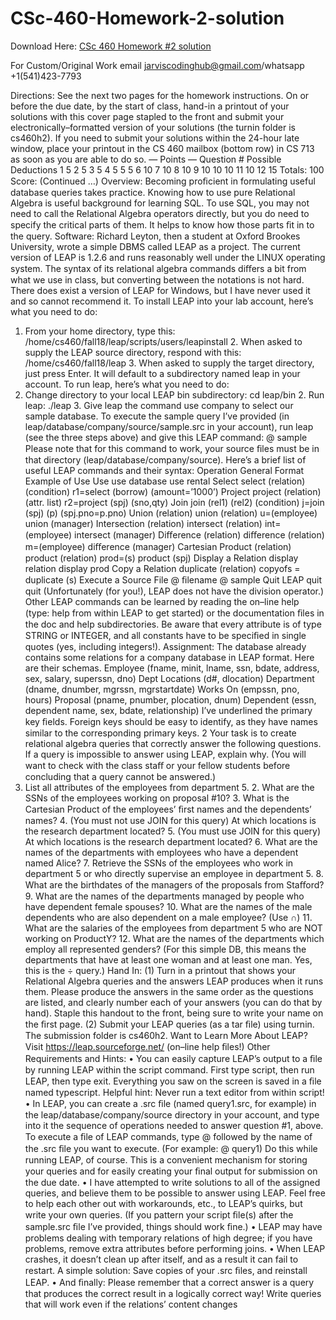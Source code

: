 # CSc-460-Homework-2-solution

Download Here: [CSc 460 Homework #2 solution](https://jarviscodinghub.com/assignment/csc-460-homework-2-solution/)

For Custom/Original Work email jarviscodinghub@gmail.com/whatsapp +1(541)423-7793

Directions: See the next two pages for the homework instructions.
On or before the due date, by the start of class, hand-in a printout of your solutions with this cover page stapled to the front and submit your electronically–formatted version of your solutions (the turnin folder is cs460h2). If you need to submit your solutions within the 24-hour late window, place your printout in the CS 460 mailbox (bottom row) in CS 713 as soon as you are able to do so.
— Points — Question # Possible Deductions 1 5 2 5 3 5 4 5 5 5 6 10 7 10 8 10 9 10 10 10 11 10 12 15 Totals: 100
Score:
(Continued …)
Overview: Becoming proﬁcient in formulating useful database queries takes practice. Knowing how to use pure Relational Algebra is useful background for learning SQL. To use SQL, you may not need to call the Relational Algebra operators directly, but you do need to specify the critical parts of them. It helps to know how those parts ﬁt in to the query.
Software: Richard Leyton, then a student at Oxford Brookes University, wrote a simple DBMS called LEAP as a project. The current version of LEAP is 1.2.6 and runs reasonably well under the LINUX operating system. The syntax of its relational algebra commands diﬀers a bit from what we use in class, but converting between the notations is not hard. There does exist a version of LEAP for Windows, but I have never used it and so cannot recommend it.
To install LEAP into your lab account, here’s what you need to do:
1. From your home directory, type this: /home/cs460/fall18/leap/scripts/users/leapinstall 2. When asked to supply the LEAP source directory, respond with this: /home/cs460/fall18/leap 3. When asked to supply the target directory, just press Enter. It will default to a subdirectory named leap in your account.
To run leap, here’s what you need to do:
1. Change directory to your local LEAP bin subdirectory: cd leap/bin 2. Run leap: ./leap 3. Give leap the command use company to select our sample database.
To execute the sample query I’ve provided (in leap/database/company/source/sample.src in your account), run leap (see the three steps above) and give this LEAP command: @ sample Please note that for this command to work, your source ﬁles must be in that directory (leap/database/company/source).
Here’s a brief list of useful LEAP commands and their syntax:
Operation General Format Example of Use Use use database use rental Select select (relation) (condition) r1=select (borrow) (amount=’1000’) Project project (relation) (attr. list) r2=project (spj) (sno,qty) Join join (rel1) (rel2) (condition) j=join (spj) (p) (spj.pno=p.pno) Union (relation) union (relation) u=(employee) union (manager) Intersection (relation) intersect (relation) int=(employee) intersect (manager) Diﬀerence (relation) diﬀerence (relation) m=(employee) diﬀerence (manager) Cartesian Product (relation) product (relation) prod=(s) product (spj) Display a Relation display relation display prod Copy a Relation duplicate (relation) copyofs = duplicate (s) Execute a Source File @ ﬁlename @ sample Quit LEAP quit quit
(Unfortunately (for you!), LEAP does not have the division operator.) Other LEAP commands can be learned by reading the on–line help (type: help from within LEAP to get started) or the documentation ﬁles in the doc and help subdirectories. Be aware that every attribute is of type STRING or INTEGER, and all constants have to be speciﬁed in single quotes (yes, including integers!).
Assignment: The database already contains some relations for a company database in LEAP format. Here are their schemas. Employee (fname, minit, lname, ssn, bdate, address, sex, salary, superssn, dno) Dept Locations (d#, dlocation) Department (dname, dnumber, mgrssn, mgrstartdate) Works On (empssn, pno, hours) Proposal (pname, pnumber, plocation, dnum) Dependent (essn, dependent name, sex, bdate, relationship) I’ve underlined the primary key ﬁelds. Foreign keys should be easy to identify, as they have names similar to the corresponding primary keys.
2
Your task is to create relational algebra queries that correctly answer the following questions. If a query is impossible to answer using LEAP, explain why. (You will want to check with the class staﬀ or your fellow students before concluding that a query cannot be answered.)
1. List all attributes of the employees from department 5. 2. What are the SSNs of the employees working on proposal #10? 3. What is the Cartesian Product of the employees’ ﬁrst names and the dependents’ names? 4. (You must not use JOIN for this query) At which locations is the research department located? 5. (You must use JOIN for this query) At which locations is the research department located? 6. What are the names of the departments with employees who have a dependent named Alice? 7. Retrieve the SSNs of the employees who work in department 5 or who directly supervise an employee in department 5. 8. What are the birthdates of the managers of the proposals from Staﬀord? 9. What are the names of the departments managed by people who have dependent female spouses? 10. What are the names of the male dependents who are also dependent on a male employee? (Use ∩) 11. What are the salaries of the employees from department 5 who are NOT working on ProductY? 12. What are the names of the departments which employ all represented genders? (For this simple DB, this means the departments that have at least one woman and at least one man. Yes, this is the ÷ query.)
Hand In: (1) Turn in a printout that shows your Relational Algebra queries and the answers LEAP produces when it runs them. Please produce the answers in the same order as the questions are listed, and clearly number each of your answers (you can do that by hand). Staple this handout to the front, being sure to write your name on the ﬁrst page. (2) Submit your LEAP queries (as a tar ﬁle) using turnin. The submission folder is cs460h2.
Want to Learn More About LEAP? Visit https://leap.sourceforge.net/ (on–line help ﬁles!)
Other Requirements and Hints:
• You can easily capture LEAP’s output to a ﬁle by running LEAP within the script command. First type script, then run LEAP, then type exit. Everything you saw on the screen is saved in a ﬁle named typescript. Helpful hint: Never run a text editor from within script! • In LEAP, you can create a .src ﬁle (named query1.src, for example) in the leap/database/company/source directory in your account, and type into it the sequence of operations needed to answer question #1, above. To execute a ﬁle of LEAP commands, type @ followed by the name of the .src ﬁle you want to execute. (For example: @ query1) Do this while running LEAP, of course. This is a convenient mechanism for storing your queries and for easily creating your ﬁnal output for submission on the due date. • I have attempted to write solutions to all of the assigned queries, and believe them to be possible to answer using LEAP. Feel free to help each other out with workarounds, etc., to LEAP’s quirks, but write your own queries. (If you pattern your script ﬁle(s) after the sample.src ﬁle I’ve provided, things should work ﬁne.) • LEAP may have problems dealing with temporary relations of high degree; if you have problems, remove extra attributes before performing joins. • When LEAP crashes, it doesn’t clean up after itself, and as a result it can fail to restart. A simple solution: Save copies of your .src ﬁles, and reinstall LEAP. • And ﬁnally: Please remember that a correct answer is a query that produces the correct result in a logically correct way! Write queries that will work even if the relations’ content changes
